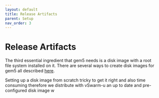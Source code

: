 ```yaml
---
layout: default
title: Release Artifacts
parent: Setup
nav_order: 3
---
```

# Release Artifacts


The third essential ingredient that gem5 needs is a disk image with a root file system installed on it. There are several ways to create disk images for gem5 all described [here](https://www.gem5.org/documentation/general_docs/fullsystem/disks).

Setting up a disk image from scratch tricky to get it right and also time consuming therefore we distribute with vSwarm-u an up to date and pre-configured disk image w

